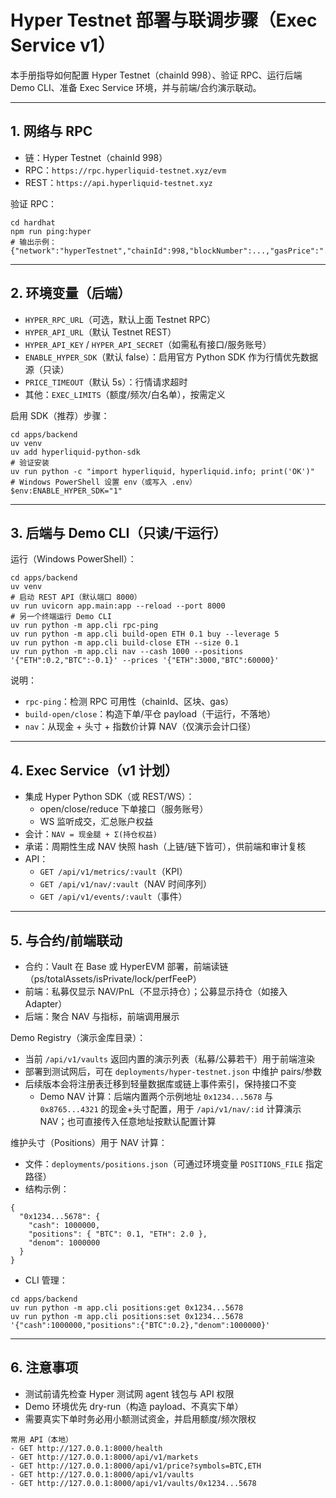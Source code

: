 # Hyper Testnet 部署与联调步骤（Exec Service v1）

本手册指导如何配置 Hyper Testnet（chainId 998）、验证 RPC、运行后端 Demo CLI、准备 Exec Service 环境，并与前端/合约演示联动。

---

## 1. 网络与 RPC

- 链：Hyper Testnet（chainId 998）
- RPC：`https://rpc.hyperliquid-testnet.xyz/evm`
- REST：`https://api.hyperliquid-testnet.xyz`

验证 RPC：
```
cd hardhat
npm run ping:hyper
# 输出示例：{"network":"hyperTestnet","chainId":998,"blockNumber":...,"gasPrice":"..."}
```

---

## 2. 环境变量（后端）

- `HYPER_RPC_URL`（可选，默认上面 Testnet RPC）
- `HYPER_API_URL`（默认 Testnet REST）
- `HYPER_API_KEY` / `HYPER_API_SECRET`（如需私有接口/服务账号）
- `ENABLE_HYPER_SDK`（默认 false）：启用官方 Python SDK 作为行情优先数据源（只读）
- `PRICE_TIMEOUT`（默认 5s）：行情请求超时
- 其他：`EXEC_LIMITS`（额度/频次/白名单），按需定义

启用 SDK（推荐）步骤：
```
cd apps/backend
uv venv
uv add hyperliquid-python-sdk
# 验证安装
uv run python -c "import hyperliquid, hyperliquid.info; print('OK')"
# Windows PowerShell 设置 env（或写入 .env）
$env:ENABLE_HYPER_SDK="1"
```

---

## 3. 后端与 Demo CLI（只读/干运行）

运行（Windows PowerShell）：
```
cd apps/backend
uv venv
# 启动 REST API（默认端口 8000）
uv run uvicorn app.main:app --reload --port 8000
# 另一个终端运行 Demo CLI
uv run python -m app.cli rpc-ping
uv run python -m app.cli build-open ETH 0.1 buy --leverage 5
uv run python -m app.cli build-close ETH --size 0.1
uv run python -m app.cli nav --cash 1000 --positions '{"ETH":0.2,"BTC":-0.1}' --prices '{"ETH":3000,"BTC":60000}'
```

说明：
- `rpc-ping`：检测 RPC 可用性（chainId、区块、gas）
- `build-open/close`：构造下单/平仓 payload（干运行，不落地）
- `nav`：从现金 + 头寸 + 指数价计算 NAV（仅演示会计口径）

---

## 4. Exec Service（v1 计划）

- 集成 Hyper Python SDK（或 REST/WS）：
  - open/close/reduce 下单接口（服务账号）
  - WS 监听成交，汇总账户权益
- 会计：`NAV = 现金腿 + Σ(持仓权益)`
- 承诺：周期性生成 NAV 快照 hash（上链/链下皆可），供前端和审计复核
- API：
  - `GET /api/v1/metrics/:vault`（KPI）
  - `GET /api/v1/nav/:vault`（NAV 时间序列）
  - `GET /api/v1/events/:vault`（事件）

---

## 5. 与合约/前端联动

- 合约：Vault 在 Base 或 HyperEVM 部署，前端读链（ps/totalAssets/isPrivate/lock/perfFeeP）
- 前端：私募仅显示 NAV/PnL（不显示持仓）；公募显示持仓（如接入 Adapter）
- 后端：聚合 NAV 与指标，前端调用展示

Demo Registry（演示金库目录）：
- 当前 `/api/v1/vaults` 返回内置的演示列表（私募/公募若干）用于前端渲染
- 部署到测试网后，可在 `deployments/hyper-testnet.json` 中维护 pairs/参数
- 后续版本会将注册表迁移到轻量数据库或链上事件索引，保持接口不变
  - Demo NAV 计算：后端内置两个示例地址 `0x1234...5678` 与 `0x8765...4321` 的现金+头寸配置，用于 `/api/v1/nav/:id` 计算演示 NAV；也可直接传入任意地址按默认配置计算

维护头寸（Positions）用于 NAV 计算：
- 文件：`deployments/positions.json`（可通过环境变量 `POSITIONS_FILE` 指定路径）
- 结构示例：
```
{
  "0x1234...5678": {
    "cash": 1000000,
    "positions": { "BTC": 0.1, "ETH": 2.0 },
    "denom": 1000000
  }
}
```
- CLI 管理：
```
cd apps/backend
uv run python -m app.cli positions:get 0x1234...5678
uv run python -m app.cli positions:set 0x1234...5678 '{"cash":1000000,"positions":{"BTC":0.2},"denom":1000000}'
```

---

## 6. 注意事项

- 测试前请先检查 Hyper 测试网 agent 钱包与 API 权限
- Demo 环境优先 dry-run（构造 payload、不真实下单）
- 需要真实下单时务必用小额测试资金，并启用额度/频次限权
```
常用 API（本地）
- GET http://127.0.0.1:8000/health
- GET http://127.0.0.1:8000/api/v1/markets
- GET http://127.0.0.1:8000/api/v1/price?symbols=BTC,ETH
- GET http://127.0.0.1:8000/api/v1/vaults
- GET http://127.0.0.1:8000/api/v1/vaults/0x1234...5678
```
